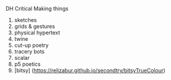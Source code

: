 DH Critical Making things

1. sketches
2. grids & gestures
3. physical hypertext
4. twine
5. cut-up poetry
6. tracery bots
7. scalar
8. p5 poetics
9. [bitsy] (https://relizabur.github.io/secondtry/bitsyTrueColour)

